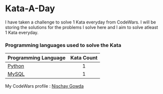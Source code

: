 # Kata-A-Day
I have taken a challenge to solve 1 Kata everyday from CodeWars. I will be storing the solutions for the problems I solve here and I aim to solve atleast 1 Kata everyday. 



### Programming languages used to solve the Kata

|    Programming Language  |    Kata Count  | 
|----------|:-------------:|
| [Python](https://github.com/nischayggowda105/Kata-a-day/tree/main/Python) | 1 | 
| [MySQL](https://github.com/nischayggowda105/Kata-a-day/tree/main/MySQL) | 1 |




My CodeWars profile : [Nischay Gowda](https://www.codewars.com/users/Nischay)
